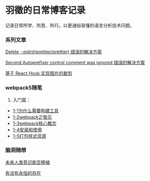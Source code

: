 # 羽徵的日常博客记录

  记录日常所学、所思、所行。以更通俗易懂的语言分析技术问题。

### 系列文章

[Delete `␍`eslint(prettier/prettier) 错误的解决方案](./eslint/delete-cr.md)

[Second Autoprefixer control comment was ignored 错误的解决方案](./eslint/autoPrefix.md)

[基于 React Hook 实现图片的裁剪](./canvas/picture-cropping.md)

### webpack5随笔

  1. 入门篇：
  - [1-1为什么需要构建工具](./webpack5/1入门篇/1-1为什么需要构建工具/为什么需要构建工具.md)
  - [1-2webpack之我见](./webpack5/1入门篇/1-2什么是webpack/webpack之我见.md)
  - [1-3webpack核心概念](./webpack5/1入门篇/1-3webpack核心概念/webpack核心概念.md)
  - [1-4安装和使用](./webpack5/1入门篇/1-4安装和使用/安装和使用.md)
  - [1-5打包样式资源](./webapck5/../webpack5/1入门篇/1-5打包样式资源/打包样式资源.md)

### 脑洞随想

[未来人类意识能否移植](./brain-hole/technology/consciousness-out-of-brain.md)

[有没有永恒的存在](./brain-hole/technology/eternal-existence.md)

